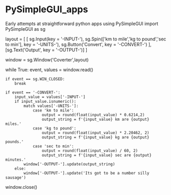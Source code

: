 # PySimpleGUI_apps
Early attempts at straightforward python apps using PySimpleGUI 
import PySimpleGUI as sg

layout = [
    [
        sg.Input(key = '-INPUT-'),
        sg.Spin(['km to mile','kg to pound','sec to min'], key = '-UNITS-'),
        sg.Button('Convert', key = '-CONVERT-')
    ],
    [sg.Text('Output', key = '-OUTPUT-')]
]

window = sg.Window('Coverter',layout)

while True:
    event, values = window.read()

    if event == sg.WIN_CLOSED:
        break

    if event == '-CONVERT-':
        input_value = values['-INPUT-']
        if input_value.isnumeric():
            match values['-UNITS-']:
                case 'km to mile':
                    output = round(float(input_value) * 0.6214,2)
                    output_string = f'{input_value} km are {output} miles.'
                case 'kg to pound':
                    output = round(float(input_value) * 2.20462, 2)
                    output_string = f'{input_value} kg are {output} pounds.'
                case 'sec to min':
                    output = round(float(input_value) / 60, 2)
                    output_string = f'{input_value} sec are {output} minutes.'
            window['-OUTPUT-'].update(output_string)
        else:
            window['-OUTPUT-'].update('Its got to be a number silly sausage')

window.close()
